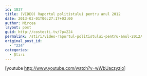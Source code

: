 ```yaml
---
id: 1837
title: (VIDEO) Raportul politistului pentru anul 2012
date: 2013-02-01T06:27:17+03:00
author: Mircea
layout: post
guid: http://costesti.tv/?p=224
permalink: /stiri/video-raportul-politistului-pentru-anul-2012/
original_post_id:
  - "224"
categories:
  - Știri
---
```

[youtube http://www.youtube.com/watch?v=wWbUaczyzlo]